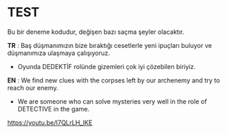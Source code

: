 # TEST
Bu bir deneme kodudur, değişen bazı saçma şeyler olacaktır.

**TR** :
Baş düşmanımızın bize bıraktığı cesetlerle yeni ipuçları buluyor ve düşmanımıza ulaşmaya çalışıyoruz.
- Oyunda DEDEKTİF rolünde gizemleri çok iyi çözebilen biriyiz.

**EN** :
We find new clues with the corpses left by our archenemy and try to reach our enemy.
- We are someone who can solve mysteries very well in the role of DETECTIVE in the game.

https://youtu.be/I7QLrLH_lKE
